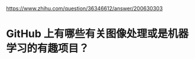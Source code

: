
https://www.zhihu.com/question/36346612/answer/200630303
# GitHub 上有哪些有关图像处理或是机器学习的有趣项目？





















































